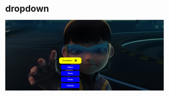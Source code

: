 # dropdown
![button](https://raw.githubusercontent.com/setyabudipratama/component/main/gambar/dropdown.png)
